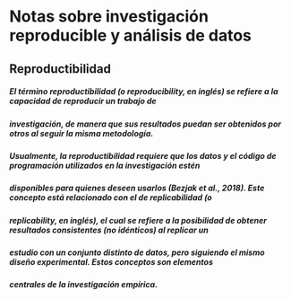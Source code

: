 # Notas sobre investigación reproducible y análisis de datos

## Reproductibilidad

##### El término **reproductibilidad** (o _reproducibility_, en inglés) se refiere a la capacidad de reproducir un trabajo de  
##### investigación, de manera que sus resultados puedan ser obtenidos por otros al seguir la misma metodología.  
##### Usualmente, la reproductibilidad requiere que los datos y el código de programación utilizados en la investigación estén  
##### disponibles para quienes deseen usarlos (Bezjak et al., 2018). Este concepto está relacionado con el de **replicabilidad** (o  
##### _replicability_, en inglés), el cual se refiere a la posibilidad de obtener resultados consistentes (no idénticos) al replicar un  
##### estudio con un conjunto distinto de datos, pero siguiendo el mismo diseño experimental. Estos conceptos son elementos  
##### centrales de la investigación empírica.

